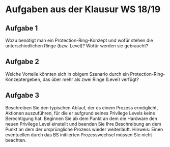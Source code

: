 # Aufgaben aus der Klausur WS 18/19

## Aufgabe 1

Wozu benötigt man ein Protection-Ring-Konzept und wofür stehen die unterschiedlichen Ringe (bzw. Level)?
Wofür werden sie gebraucht?

## Aufgabe 2

Welche Vorteile könnten sich in obigem Szenario durch ein Protection-Ring-Konzeptergeben, das über mehr als zwei Ringe (Level) verfügt?

## Aufgabe 3

Beschreiben Sie den typischen Ablauf, der es einem Prozess ermöglicht, Aktionen auszuführen, für die er aufgrund seines Privilege Levels keine Berechtigung hat. Beginnen Sie ab dem Punkt an dem die Hardware den neuen Privilege Level einstellt und beenden Sie Ihre Beschreibung an dem Punkt an dem der ursprüngliche Prozess wieder weiterläuft.
Hinweis: Einen eventuellen durch das BS initiierten Prozesswechsel müssen Sie nicht beachten.